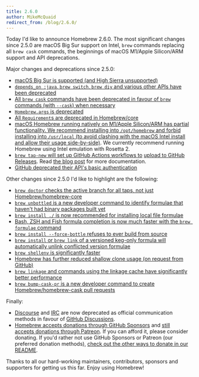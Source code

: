 ```yaml
---
title: 2.6.0
author: MikeMcQuaid
redirect_from: /blog/2.6.0/
---
```

Today I'd like to announce Homebrew 2.6.0. The most significant changes since 2.5.0 are macOS Big Sur support on Intel, `brew` commands replacing all `brew cask` commands, the beginnings of macOS M1/Apple Silicon/ARM support and API deprecations.

Major changes and deprecations since 2.5.0:

- [macOS Big Sur is supported (and High Sierra unsupported)](https://github.com/Homebrew/brew/pull/9054)
- [`depends_on :java`, `brew switch`, `brew diy` and various other APIs have been deprecated](https://github.com/Homebrew/brew/pull/9209)
- [All `brew cask` commands have been deprecated in favour of `brew` commands (with `--cask`) when necessary](https://github.com/Homebrew/brew/pull/8899)
- [`Homebrew.args` is deprecated](https://github.com/Homebrew/brew/pull/8795)
- [All `Requirement`s are deprecated in Homebrew/core](https://github.com/Homebrew/brew/pull/9052)
- [macOS Homebrew running natively on M1/Apple Silicon/ARM has partial functionality. We recommend installing into `/opt/homebrew` and forbid installing into `/usr/local` (to avoid clashing with the macOS Intel install and allow their usage side-by-side)](https://github.com/Homebrew/brew/pull/9117). We currently recommend running Homebrew using Intel emulation with Rosetta 2.
- [`brew tap-new` will set up GitHub Actions workflows to](https://github.com/Homebrew/brew/pull/8762) [upload to GitHub Releases](https://github.com/Homebrew/brew/pull/8410). Read [the blog post](https://brew.sh/2020/11/18/homebrew-tap-with-bottles-uploaded-to-github-releases/) for more documentation.
- [GitHub deprecated their API's basic authentication](https://github.com/Homebrew/brew/pull/8826)

Other changes since 2.5.0 I'd like to highlight are the following:

- [`brew doctor` checks the active branch for all taps, not just Homebrew/homebrew-core](https://github.com/Homebrew/brew/pull/9305)
- [`brew unbottled` is a new developer command to identify formulae that haven't had binary packages built yet](https://github.com/Homebrew/brew/pull/9308)
- [`brew install ./` is now recommended for installing local file formulae](https://github.com/Homebrew/brew/pull/9241)
- [Bash, ZSH and Fish formula completion is now much faster with the `brew formulae` command](https://github.com/Homebrew/brew/pull/8846)
- [`brew install --force-bottle` refuses to ever build from source](https://github.com/Homebrew/brew/pull/9064)
- [`brew install` or `brew link` of a versioned keg-only formula will automatically unlink conflicted version formulae](https://github.com/Homebrew/brew/pull/9009)
- [`brew shellenv` is significantly faster](https://github.com/Homebrew/brew/pull/8904)
- [Homebrew has further reduced shallow clone usage (on request from GitHub)](https://github.com/Homebrew/brew/pull/8883)
- [`brew linkage` and commands using the linkage cache have significantly better performance](https://github.com/Homebrew/brew/pull/8695)
- [`brew bump-cask-pr` is a new developer command to create Homebrew/homebrew-cask pull requests](https://github.com/Homebrew/brew/pull/7986)

Finally:

- [Discourse](https://github.com/Homebrew/brew/pull/9144) and [IRC](https://github.com/Homebrew/brew/pull/8981) are now deprecated as official communication methods in favour of [GitHub Discussions](https://github.com/Homebrew/brew/pull/8802).
- [Homebrew accepts donations through GitHub Sponsors](https://github.com/sponsors/Homebrew) and [still accepts donations through Patreon](https://www.patreon.com/homebrew). If you can afford it, please consider donating. If you'd rather not use GitHub Sponsors or Patreon (our preferred donation methods), [check out the other ways to donate in our README](https://github.com/homebrew/brew/#donations).

Thanks to all our hard-working maintainers, contributors, sponsors and supporters for getting us this far. Enjoy using Homebrew!
